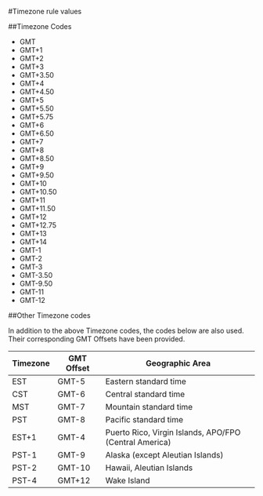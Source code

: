 #Timezone rule values

##Timezone Codes
* GMT	
* GMT+1	
* GMT+2  	
* GMT+3  	
* GMT+3.50  	
* GMT+4	
* GMT+4.50  	
* GMT+5	
* GMT+5.50	
* GMT+5.75	
* GMT+6	
* GMT+6.50	
* GMT+7	
* GMT+8	
* GMT+8.50
* GMT+9	
* GMT+9.50	
* GMT+10
* GMT+10.50
* GMT+11
* GMT+11.50
* GMT+12
* GMT+12.75
* GMT+13
* GMT+14
* GMT-1
* GMT-2
* GMT-3
* GMT-3.50
* GMT-9.50
* GMT-11
* GMT-12

##Other Timezone codes

In addition to the above Timezone codes, the codes below are also used. Their corresponding GMT Offsets have been provided.

Timezone | GMT Offset | Geographic Area
-------- | ---------- | --------------
EST	| GMT-5 | Eastern standard time
CST	| GMT-6 | Central standard time
MST | GMT-7 | Mountain standard time
PST | GMT-8 | Pacific standard time
EST+1 | GMT-4 | Puerto Rico, Virgin Islands, APO/FPO (Central America)
PST-1 | GMT-9 | Alaska (except Aleutian Islands)
PST-2 | GMT-10 | Hawaii, Aleutian Islands
PST-4 | GMT+12 | Wake Island

